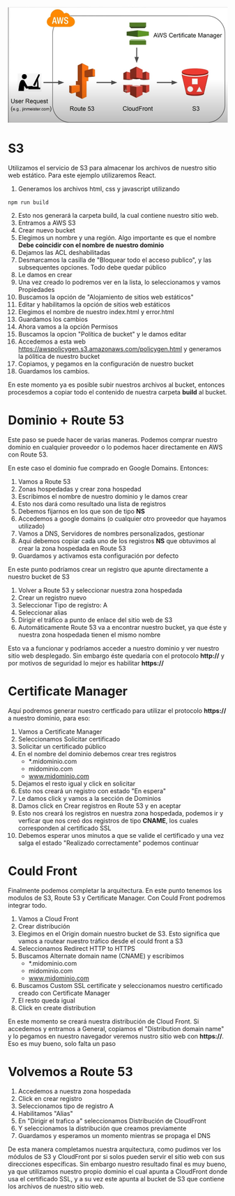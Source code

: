 ![static_website](static_website_arch.png)

# S3
Utilizamos el servicio de S3 para almacenar los archivos de nuestro sitio web estático. Para este ejemplo utilizaremos React.

1. Generamos los archivos html, css y javascript utilizando
```shell
npm run build
```
2. Esto nos generará la carpeta build, la cual contiene nuestro sitio web.
3. Entramos a AWS S3
4. Crear nuevo bucket
5. Elegimos un nombre y una región. Algo importante es que el nombre **Debe coincidir con el nombre de nuestro dominio**
6. Dejamos las ACL deshabilitadas 
7. Desmarcamos la casilla de "Bloquear todo el acceso publico", y las subsequentes opciones. Todo debe quedar público
8. Le damos en crear
9. Una vez creado lo podremos ver en la lista, lo seleccionamos y vamos Propiedades
10. Buscamos la opción de "Alojamiento de sitios web estáticos"
11. Editar y habilitamos la opción de sitios web estáticos
12. Elegimos el nombre de nuestro index.html y error.html
13. Guardamos los cambios
14. Ahora vamos a la opción Permisos
15. Buscamos la opcion "Política de bucket" y le damos editar
16. Accedemos a esta web https://awspolicygen.s3.amazonaws.com/policygen.html y generamos la pólitica de nuestro bucket
17. Copiamos, y pegamos en la configuración de nuestro bucket
18. Guardamos los cambios.

En este momento ya es posible subir nuestros archivos al bucket, entonces procesdemos a copiar todo el contenido de nuestra carpeta **build** al bucket.

# Dominio + Route 53
Este paso se puede hacer de varias maneras. Podemos comprar nuestro dominio en cualquier proveedor o lo podemos hacer directamente en AWS con Route 53.

En este caso el dominio fue comprado en Google Domains. Entonces:

1. Vamos a Route 53
2. Zonas hospedadas y crear zona hospedad
3. Escribimos el nombre de nuestro dominio y le damos crear
4. Esto nos dará como resultado una lista de registros
5. Debemos fijarnos en los que son de tipo **NS**
6. Accedemos a google domains (o cualquier otro proveedor que hayamos utilizado)
7. Vamos a DNS, Servidores de nombres personalizados, gestionar
8. Aqui debemos copiar cada uno de los registros **NS** que obtuvimos al crear la zona hospedada en Route 53
9. Guardamos y activamos esta configuración por defecto

En este punto podríamos crear un registro que apunte directamente a nuestro bucket de S3

1. Volver a Route 53 y seleccionar nuestra zona hospedada
2. Crear un registro nuevo
3. Seleccionar Tipo de registro: A
4. Seleccionar alias
5. Dirigir el tráfico a punto de enlace del sitio web de S3
6. Automáticamente Route 53 va a encontrar nuestro bucket, ya que éste y nuestra zona hospedada tienen el mismo nombre

Esto va a funcionar y podríamos acceder a nuestro dominio y ver nuestro sitio web desplegado. Sin embargo éste quedaría con el protocolo **http://** y por motivos de seguridad lo mejor es habilitar **https://**

# Certificate Manager
Aquí podremos generar nuestro certficado para utilizar el protocolo **https://** a nuestro dominio, para eso:

1. Vamos a Certificate Manager
2. Seleccionamos Solicitar certificado
3. Solicitar un certificado público
4. En el nombre del dominio debemos crear tres registros
    - *.midominio.com
    - midominio.com
    - www.midominio.com
5. Dejamos el resto igual y click en solicitar
6. Esto nos creará un registro con estado "En espera"
7. Le damos click y vamos a la sección de Dominios
8. Damos click en Crear registros en Route 53 y en aceptar
9. Esto nos creará los registros en nuestra zona hospedada, podemos ir y verficar que nos creó dos registros de tipo **CNAME**, los cuales corresponden al certificado SSL
10. Debemos esperar unos minutos a que se valide el certificado y una vez salga el estado "Realizado correctamente" podemos continuar

# Could Front

Finalmente podemos completar la arquitectura. En este punto tenemos los modulos de S3, Route 53 y Certificate Manager. Con Could Front podremos integrar todo.

1. Vamos a Cloud Front
2. Crear distribución
3. Elegimos en el Origin domain nuestro bucket de S3. Esto significa que vamos a routear nuestro tráfico desde el could front a S3
4. Seleccionamos Redirect HTTP to HTTPS
5. Buscamos Alternate domain name (CNAME) y escribimos
    - *.midominio.com
    - midominio.com
    - www.midominio.com
6. Buscamos Custom SSL certificate y seleccionamos nuestro certificado creado con Certificate Manager
7. El resto queda igual
8. Click en create distribution

En este momento se creará nuestra distribución de Cloud Front. Si accedemos y entramos a General, copiamos el "Distribution domain name" y lo pegamos en nuestro navegador veremos nustro sitio web con **https://**. Eso es muy bueno, solo falta un paso

# Volvemos a Route 53
1. Accedemos a nuestra zona hospedada
2. Click en crear registro
3. Seleccionamos tipo de registro A
4. Habilitamos "Alias"
5. En "Dirigir el trafico a" seleccionamos Distribución de CloudFront
6. Y seleccionamos la distribución que creamos previamente
7. Guardamos y esperamos un momento mientras se propaga el DNS

De esta manera completamos nuestra arquitectura, como pudimos ver los módulos de S3 y CloudFront por si solos pueden servir el sitio web con sus direcciones específicas. Sin embargo nuestro resultado final es muy bueno, ya que utilizamos nuestro propio dominio el cual apunta a CloudFront donde usa el certificado SSL, y a su vez este apunta al bucket de S3 que contiene los archivos de nuestro sitio web.